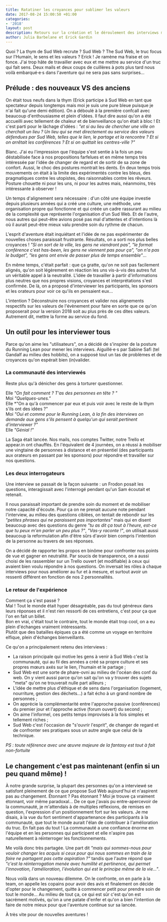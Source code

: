 ```yaml
---
title: Ratatiner les croyances pour sublimer les valeurs
date: 2017-08-24 15:00:50 +01:00
categories:
- '2018'
layout: post
description: Retours sur la création et le déroulement des interviews menées par une partie de la Thym
author: Julia Barbelane et Erick Gardin
---
```


Quoi ? La thym de Sud Web recrute ? Sud Web ? The Sud Web, le truc focus sur l'Humain, le sens et les valeurs ? Erick ! Je ramène ma fraise et on fonce. J'ai trop hâte de travailler avec eux et me mettre au service d'un truc qui fait sens. Deux mails et deux coups de cuillères à pots plus tard nous voilà embarqué·e·s dans l'aventure qui ne sera pas sans surprises…

## Prélude : des nouveaux VS des anciens

On était tous neufs dans la thym (Erick participe à Sud Web en tant que spectateur depuis longtemps mais moi je suis une pure bleue puisque je n'ai fait qu'une demi édition). On a déboulé à la première confcall avec beaucoup d'enthousiasme et plein d'idées. Il faut dire aussi qu'on a été accueilli avec tellement de chaleur et de bienveillance qu'on était à bloc ! Et c'est parti pour le lâchage d'idées : *"et si au lieu de chercher une ville on cherchait un lieu ? Un lieu qui se met directement au service des valeurs défendues par Sud Web, telles que le lien, le partage et la rencontre ?  Et si on arrêtait les conférences ? Et si on quittait les centres-ville ?"*

Blanc. J'ai eu l'impression que l'équipe s'est sentie à la fois un peu déstabilisée face à nos propositions farfelues et en même temps très intéressée par l'idée de changer de regard et de sortir de sa zone de confort. Aussi, le choc des postures montrait les dents. En deux temps trois mouvements on était à la limite des expérimentés contre les bleus, des pragmatiques contre les utopistes, des raisonnables contre les rêveurs. Posture chouette ni pour les uns, ni pour les autres mais, néanmoins, très intéressante à observer !

Un temps d'alignement sera nécessaire : d'un côté une équipe investie depuis plusieurs années qui a créé une culture, une méthode, une organisation propre qui fonctionne et qui créée un cadre rassurant au milieu de la complexité que représente l'organisation d'un Sud Web. Et de l'autre, nous autres qui peut-être avions posé pas mal d'attentes et d'intentions là où il aurait peut-être mieux valu prendre soin du rythme de chacun.

L'esprit d'aventure était inquiétant et l'idée de ne pas expérimenter de nouvelles choses paraissait frustrante. Résultats, on a sorti nos plus belles croyances ! *"Si on sort de la ville, les gens ne viendront pas", "le format conférence c'est <span lang="en">has-been</span>, les gens ne viennent pas pour ça", "on n'a pas le budget", "les gens ont envie de passer plus de temps ensemble"*…

En même temps, c'était parfait : que ça gratte, qu'on ne soit pas facilement alignés, qu'on soit légèrement en réaction les uns vis-à-vis des autres fut un véritable appel à la neutralité. L'idée de travailler à partir d'informations plus neutres que nos propres visions, croyances et interprétations s'est confirmée. De là, on a proposé d'interviewer les participants, les sponsors et les orateurs pour voir ce qu'ils en pensaient eux…

L'intention ? Déconstruire nos croyances et valider nos alignements respectifs sur les valeurs de l'évènement pour faire en sorte que ce qu'on proposerait pour la version 2018 soit au plus près de ces dites valeurs. Autrement dit, mettre la forme au service du fond.

## Un outil pour les interviewer tous

Parce qu'on aime les "utilisateurs", on a décidé de s'inspirer de la posture du <span lang="en">Running Lean</span> pour mener les interviews. Aiguillé·e·s par Sabine Safi (tel Gandalf au milieu des hobbits), on a supposé tout un tas de problèmes et de croyances qu'on espérait bien (in)valider.

### La communauté des interviewés

Reste plus qu'à dénicher des gens à torturer questionner.

Elle *"On fait comment ? T'as des personnes en tête ? "*  
Moi *"Quelques-unes."*  
Elle *"On a qu'à commencer par eux et puis voir avec le reste de la thym s'ils ont des idées ?"  
Moi *"Oui et comme pour le Running Lean, à la fin des interviews on demande aux gens s'ils pensent à quelqu'un qui serait pertinent d'interviewer ?"*  
Elle *"Génial !"*

La Saga était lancée. Nos mails, nos comptes Twitter, notre Trello et appear.in ont chauffés. En l'équivalent de 4 journées, on a réussi à mobiliser une vingtaine de personnes à distance et en présentiel (des participants aux orateurs en passant par les sponsors) pour répondre et travailler sur nos questions.

### Les deux interrogateurs

Une interview se passait de la façon suivante : un Frodon posait les questions, interagissait avec l'interrogé pendant qu'un Sam écoutait et retenait.  

Il nous paraissait important de prendre soin du moment et de mobiliser notre capacité d'écoute. Pour ça on ne prenait aucune note pendant l'interview, au milieu des questions ciblées, on tentait de rebondir sur les *"petites phrases qui ne paraissent pas importantes"* mais qui en disent beaucoup avec des questions du genre *"tu as dit ça tout à l'heure, est-ce que tu peux m'en parler un peu plus ?"*, *"Vas-y raconte !"*, on utilisait aussi beaucoup la reformulation afin d'être sûrs d'avoir bien compris l'intention de la personne au travers de ses réponses.  

On a décidé de rapporter les propos en binôme pour confronter nos points de vue et gagner en neutralité. Par soucis de transparence, on a aussi choisi de les rassembler sur un Trello ouvert (et modifiable) à ceux qui avaient bien voulu répondre à nos questions. On inversait les rôles à chaque interviews pour nous améliorer au fur et à mesure, et surtout avoir un ressenti différent en fonction de nos 2 personnalités.

### Le retour de l'expérience

Comment ça s'est passé ?  
Mal ! Tout le monde était hyper désagréable, pas du tout généreux dans leurs réponses et il n'est rien ressorti de ces entretiens, c'est pour ça que l'on en fait un billet.  
Bon en vrai, c'était tout le contraire, tout le monde était trop cool, on a eu plein d'échanges vraiment intéressants.  
Plutôt que des batailles épiques ça a été comme un voyage en territoire elfique, plein d'échanges bienveillants.

Ce qu'on a principalement retenu des interviews :

- La raison principale qui motive les gens à venir à Sud Web c'est la communauté, qui au fil des années a créé sa propre culture et ses propres mœurs axés sur le lien, l'humain et le partage ;
- Sud Web est une sorte de phare-ovni au milieu de l'océan des conf du web. On y vient aussi parce qu'on sait qu'on va y trouver des sujets "meta" qu'on ne trouverait nulle part ailleurs ;
- L'idée de mettre plus d'éthique et de sens dans l'organisation (logement, nourriture, gestion des déchets…) a fait écho à un grand nombre de personnes ;
- On apprécie la complémentarité entre l'approche passive (conférences) du premier jour et l'approche active (forum ouvert) du second ;
- On aime l'informel, ces petits temps improvisés à la fois simples et tellement riches ;
- Sud Web c'est l'occasion de "s'ouvrir l'esprit", de changer de regard et de confronter ses pratiques sous un autre angle que celui de la technique.

*PS : toute référence avec une œuvre majeure de la fantasy est tout à fait non-fortuite*

## Le changement c'est pas maintenant (enfin si un peu quand même)&nbsp;!

À notre grande surprise, la plupart des personnes qu'on a interviewé se satisfont pleinement de ce que propose Sud Web aujourd'hui et n'aspirent pas au changement. Étonnant ? Pas étonnant ? Moi je trouve ça vraiment étonnant, voir même paradoxal… De ce que j'avais pu entre-apercevoir de la communauté, je m'attendais à de multiples réflexions, de remises en question, l'expression d'un positionnement fort sur les valeurs. Je me disais, à la vue du fort sentiment d'appartenance des participants à la communauté, que tout le monde aurait l'élan de contribuer à l'amélioration du truc.
En fait pas du tout ! La communauté a une confiance énorme en l'équipe et en les personnes qui participent et elle n'aspire pas naturellement à réinterroger les fonctionnements.

Me voilà donc très partagée. Une part dit *"mais qui sommes-nous pour vouloir changer les acquis si ceux pour qui nous sommes en train de la faire ne partagent pas cette aspiration ?"* tandis que l'autre répond que *"c'est la réinterrogation menée avec humilité et pertinence, qui permet l'innovation, l'amélioration, l'évolution qui est le principe même de la vie…"*.

Nous voilà dans un nouveau dilemme. On le confronte, on en parle à la team, on appelle les copains pour avoir des avis et finalement on décide d'opter pour le changement, quitte à commencer petit pour prendre soin de tout le monde… Au milieu de tout ça, ce qui est sûr c'est qu'on est sacrément motivés, qu'on a une patate d'enfer et qu'on a bien l'intention de faire de notre mieux pour que l'aventure continue sur sa lancée.

À très vite pour de nouvelles aventures !
